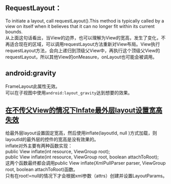 ## RequestLayout：
To initiate a layout, call requestLayout().This method is typically called by a view on itself when it believes that it can no longer fit within its current bounds.  
从上面这句话看出，当View的边界，也可以理解为View的宽高，发生了变化，不再适合现在的区域，可以调用requestLayout方法重新对View布局。View执行requestLayout方法，会向上递归到顶级父View中，再执行这个顶级父View的requestLayout，所以其他View的onMeasure，onLayout也可能会被调用。  
## android:gravity
FrameLayout此属性无效。  
可以在子视图中使用`android:layout_gravity`达到想要的效果。  
## [在不传父View的情况下Infate最外层layout设置宽高失效](https://www.cnblogs.com/tieba/p/4844744.html)
给最外层layout设置固定宽高，然后使用inflate(layoutId, null )方式加载，则layoutId的最外层的控件的宽高是没有效果的。  
inflate对外主要有两种函数实现：  
public View inflate(int resource, ViewGroup root);  
public View inflate(int resource, ViewGroup root, boolean attachToRoot);  
这两个函数最终都会调用public View inflate(XmlPullParser parser, ViewGroup root, boolean attachToRoot)函数。  
只有在root!=null的情况下才会根据xml参数（attrs）创建并设置LayoutParams。  
